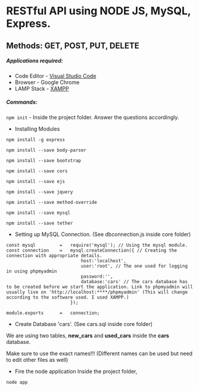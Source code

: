 # RESTful API using NODE JS, MySQL, Express.
## Methods: GET, POST, PUT, DELETE

##### Applications required:
* Code Editor - [Visual Studio Code](https://code.visualstudio.com/)
* Browser - Google Chrome
* LAMP Stack - [XAMPP](https://www.apachefriends.org/)

##### Commands:

`npm init` - Inside the project folder. Answer the questions accordingly.

* Installing Modules

`npm install -g express`

`npm install --save body-parser`

`npm install --save bootstrap`

`npm install --save cors`

`npm install --save ejs`

`npm install --save jquery`

`npm install --save method-override`

`npm install --save mysql`

`npm install --save tether`

* Setting up MySQL Connection. (See dbconnection.js inside core folder)
```
const mysql         =   require('mysql'); // Using the mysql module.
const connection    =   mysql.createConnection({ // Creating the connection with appropriate details.
                            host:'localhost', 
                            user:'root', // The one used for logging in using phpmyadmin
                            password:'', 
                            database:'cars' // The cars database has to be created before we start the application. Link to phpmyadmin will usually live on 'http://localhost:****/phpmyadmin' (This will change according to the software used. I used XAMPP.)
                        });
                        
module.exports      =   connection;
```
* Create Database 'cars'. (See cars.sql inside core folder)

We are using two tables, **new_cars** and **used_cars** inside the **cars** database. 

Make sure to use the exact names!!! (Different names can be used but need to edit other files as well)

* Fire the node application
Inside the project folder,

`node app`

